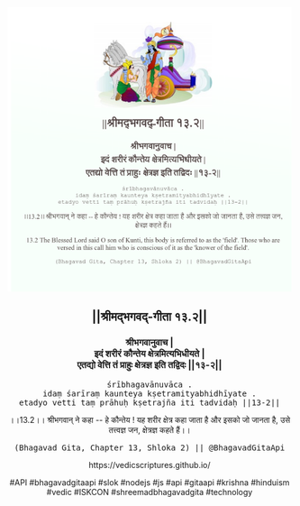 <img src="../../asset/BG_13_2.png"/>
<center><h2>||श्रीमद्‍भगवद्‍-गीता १३.२||</h2>
<h3>श्रीभगवानुवाच |<br/>इदं शरीरं कौन्तेय क्षेत्रमित्यभिधीयते |<br/>एतद्यो वेत्ति तं प्राहुः क्षेत्रज्ञ इति तद्विदः ||१३-२||</h3>
<pre>śrībhagavānuvāca .<br/>idaṃ śarīraṃ kaunteya kṣetramityabhidhīyate .<br/>etadyo vetti taṃ prāhuḥ kṣetrajña iti tadvidaḥ ||13-2||</pre>
<p>।।13.2।। श्रीभगवान् ने कहा -- हे कौन्तेय ! यह शरीर क्षेत्र कहा जाता है और इसको जो जानता है, उसे तत्त्वज्ञ जन, क्षेत्रज्ञ कहते हैं।।</p>
<pre>(Bhagavad Gita, Chapter 13, Shloka 2) || @BhagavadGitaApi</pre><p>https://vedicscriptures.github.io/</p><p>#API #bhagavadgitaapi #slok #nodejs #js #api #gitaapi #krishna #hinduism #vedic #ISKCON #shreemadbhagavadgita #technology</p></center>